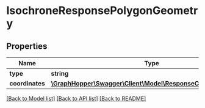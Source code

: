 # IsochroneResponsePolygonGeometry

## Properties
Name | Type | Description | Notes
------------ | ------------- | ------------- | -------------
**type** | **string** |  | [optional] 
**coordinates** | [**\GraphHopper\Swagger\Client\Model\ResponseCoordinatesArray[]**](ResponseCoordinatesArray.md) |  | [optional] 

[[Back to Model list]](../README.md#documentation-for-models) [[Back to API list]](../README.md#documentation-for-api-endpoints) [[Back to README]](../README.md)



